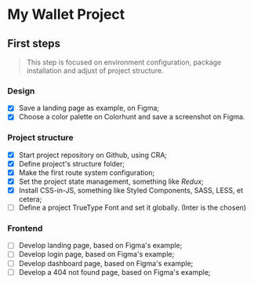 # My Wallet Project

## First steps

> This step is focused on environment configuration, package installation and adjust of project structure.

### Design

  - [x] Save a landing page as example, on Figma;
  - [x] Choose a color palette on Colorhunt and save a screenshot on Figma.

### Project structure

  - [x] Start project repository on Github, using CRA;
  - [x] Define project's structure folder;
  - [x] Make the first route system configuration;
  - [x] Set the project state management, something like *Redux*;
  - [x] Install CSS-in-JS, something like Styled Components, SASS, LESS, et cetera;
  - [ ] Define a project TrueType Font and set it globally. (Inter is the chosen)

### Frontend

 - [ ] Develop landing page, based on Figma's example;
 - [ ] Develop login page, based on Figma's example;
 - [ ] Develop dashboard page, based on Figma's example;
 - [ ] Develop a 404 not found page, based on Figma's example;